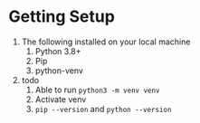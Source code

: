 Getting Setup
===

1. The following installed on your local machine
    1. Python 3.8+
    2. Pip
    3. python-venv
2. todo
    1. Able to run `python3 -m venv venv`
    2. Activate venv
    3. `pip --version` and `python --version`
